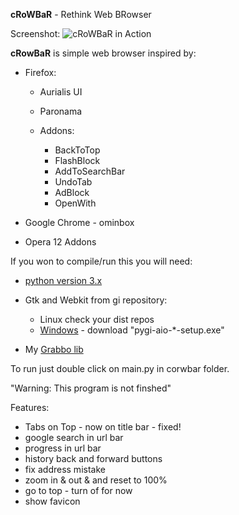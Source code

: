 **cRoWBaR** - Rethink Web BRowser

Screenshot:
![cRoWBaR in Action][1]

**cRowBaR** is simple web browser inspired by:

 *  Firefox:
    * Aurialis UI
    * Paronama
    * Addons:

        * BackToTop
        * FlashBlock
        * AddToSearchBar
        * UndoTab
        * AdBlock
        * OpenWith

 * Google Chrome - ominbox
 * Opera 12 Addons

If you won to compile/run this you will need:

- [python version 3.x][2]
- Gtk and Webkit from gi repository:

   - Linux check your dist repos
   - [Windows][3] - download "pygi-aio-*-setup.exe"

- My [Grabbo lib][4]

To run just double click on main.py in corwbar folder.

"Warning: This program is not finshed"

Features:
* Tabs on Top - now on title bar - fixed!
* google search in url bar
* progress in url bar
* history back and forward buttons
* fix address mistake
* zoom in & out & and reset to 100%
* go to top - turn of for now
* show favicon

[1]:https://raw.githubusercontent.com/jeremi360/cRoWBaR/master/shot.png
[2]:https://www.python.org/
[3]:http://sourceforge.net/projects/pygobjectwin32/files/
[4]:https://github.com/jeremi360/Grabbo
